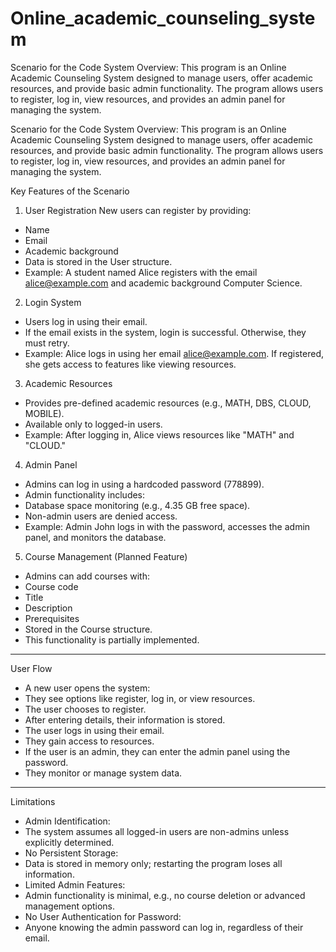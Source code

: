 # Online_academic_counseling_system

Scenario for the Code
System Overview: This program is an Online Academic Counseling System designed to manage users, offer academic resources, and provide basic admin functionality. The program allows users to register, log in, view resources, and provides an admin panel for managing the system.

Scenario for the Code
System Overview: This program is an Online Academic Counseling System designed to manage users, offer academic resources, and provide basic admin functionality. The program allows users to register, log in, view resources, and provides an admin panel for managing the system.

Key Features of the Scenario
1. User Registration
New users can register by providing:
- Name
- Email
- Academic background
- Data is stored in the User structure.
- Example:
A student named Alice registers with the email alice@example.com and academic background Computer Science.


2. Login System
- Users log in using their email.
- If the email exists in the system, login is successful. Otherwise, they must retry.
- Example:
Alice logs in using her email alice@example.com. If registered, she gets access to features like viewing resources.


3. Academic Resources
- Provides pre-defined academic resources (e.g., MATH, DBS, CLOUD, MOBILE).
- Available only to logged-in users.
- Example:
After logging in, Alice views resources like "MATH" and "CLOUD."


4. Admin Panel
- Admins can log in using a hardcoded password (778899).
- Admin functionality includes:
- Database space monitoring (e.g., 4.35 GB free space).
- Non-admin users are denied access.
- Example:
Admin John logs in with the password, accesses the admin panel, and monitors the database.


5. Course Management (Planned Feature)
- Admins can add courses with:
- Course code
- Title
- Description
- Prerequisites
- Stored in the Course structure.
- This functionality is partially implemented.

---------
User Flow
- A new user opens the system:
- They see options like register, log in, or view resources.
- The user chooses to register.
- After entering details, their information is stored.
- The user logs in using their email.
- They gain access to resources.
- If the user is an admin, they can enter the admin panel using the password.
- They monitor or manage system data.

---------
Limitations
- Admin Identification:
- The system assumes all logged-in users are non-admins unless explicitly determined.
- No Persistent Storage:
- Data is stored in memory only; restarting the program loses all information.
- Limited Admin Features:
- Admin functionality is minimal, e.g., no course deletion or advanced management options.
- No User Authentication for Password:
- Anyone knowing the admin password can log in, regardless of their email.
